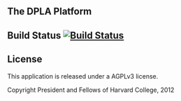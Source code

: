 The DPLA Platform
--------

Build Status [![Build Status](https://secure.travis-ci.org/dpla/platform.png?branch=develop)](http://travis-ci.org/dpla/platform)
--------

License
--------
This application is released under a AGPLv3 license.

Copyright President and Fellows of Harvard College, 2012

